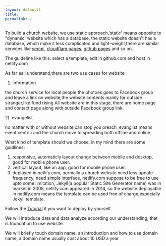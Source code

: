 ```yaml
---
layout: default1
title:
permalink: /
---
```


To build a church website, we use static approach,'static' means opposite to "dynamic' website which has a database, the static website doesn't has a database, which make it less complicated and light-weight,there are similar services like [vercel](https://vercel.com/), [cloudflare pages](https://pages.cloudflare.com/), [github pages](https://pages.github.com) and so on.

The guideline like this: select a template, edit in github.com and host in netlify.com 

As far as I understand,there are two use cases for website:

1. information

the church service for local people,the photoes goes to Facebook group and leave a link on website,the website contents mainly for outside stranger,like fund rising.All website are in this stage, there are home page and contact page along with outside Facebook group link.

2). evangelist

no matter with or without website can stop you preach, evanglist means event centric and the church move to spreading both offline and online.

What kind of template should we choose, in my mind there are some guidlines:

1. responsive, automaticly layout change between mobile and desktop, good for mobile phone user.
2. vertical layout, like an app, good for mobile phone user.
3. deployed in netlify.com, normally a church website need less update frequency, need simple interface, netlify.com suppose to be free to use upto some limitation, Jekyll(a popular Static Site Generator name) was in market in 2008, netlify.com appeared in 2014, so the website deployable in netlify.com means the template can be used free of charge,especially Jekyll template.


Follow the [Tutorial](/tutorial) if you want to deploy by yourself.

We will introduce data and data analyze according our understanding, that is foundation to use website.

We will briefly touch domain name, an introduction and how to use domain name, a domain name usually cost about 10 USD a year 

